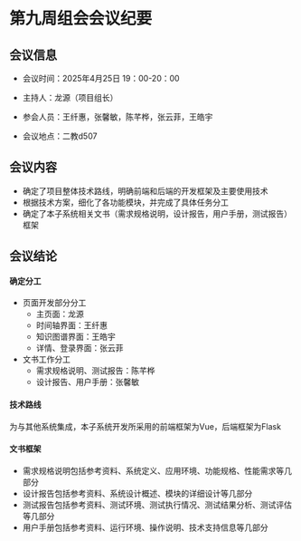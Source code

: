 # 第九周组会会议纪要

## 会议信息

* 会议时间：2025年4月25日  19：00-20：00

* 主持人：龙源（项目组长）

* 参会人员：王纤惠，张馨敏，陈芊桦，张云菲，王皓宇

* 会议地点：二教d507

## 会议内容

* 确定了项目整体技术路线，明确前端和后端的开发框架及主要使用技术
* 根据技术方案，细化了各功能模块，并完成了具体任务分工
* 确定了本子系统相关文书（需求规格说明，设计报告，用户手册，测试报告）框架

## 会议结论

#### 确定分工

* 页面开发部分分工
  * 主页面：龙源
  * 时间轴界面：王纤惠
  * 知识图谱界面：王皓宇
  * 详情、登录界面：张云菲
* 文书工作分工
  * 需求规格说明、测试报告：陈芊桦
  * 设计报告、用户手册：张馨敏

#### 技术路线

为与其他系统集成，本子系统开发所采用的前端框架为Vue，后端框架为Flask

#### 文书框架

* 需求规格说明包括参考资料、系统定义、应用环境、功能规格、性能需求等几部分
* 设计报告包括参考资料、系统设计概述、模块的详细设计等几部分
* 测试报告包括参考资料、测试环境、测试执行情况、测试结果分析、测试评估等几部分
* 用户手册包括参考资料、运行环境、操作说明、技术支持信息等几部分



